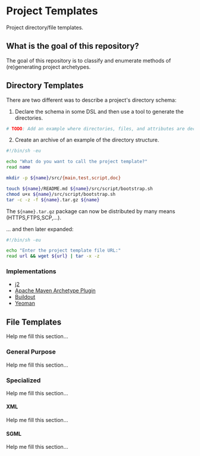 Project Templates
=================

Project directory/file templates.

## What is the goal of this repository?
The goal of this repository is to classify and enumerate methods of (re)generating project archetypes.


## Directory Templates
There are two different was to describe a project's directory schema:

1. Declare the schema in some DSL and then use a tool to generate the directories.

```sh
# TODO: Add an example where directories, files, and attributes are declared in some prescribed manner that other tools parse and assemble.
```

2. Create an archive of an example of the directory structure.

```sh
#!/bin/sh -eu

echo "What do you want to call the project template?"
read name

mkdir -p ${name}/src/{main,test,script,doc}

touch ${name}/README.md ${name}/src/script/bootstrap.sh
chmod u+x ${name}/src/script/bootstrap.sh
tar -c -z -f ${name}.tar.gz ${name}
```

The `${name}.tar.gz` package can now be distributed by many means (HTTPS,FTPS,SCP,…).

… and then later expanded:

```sh
#!/bin/sh -eu

echo "Enter the project template file URL:"
read url && wget ${url} | tar -x -z
```

### Implementations
* [j2](https://bitbucket.org/cavanaug/j2)
* [Apache Maven Archetype Plugin](https://maven.apache.org/archetype/maven-archetype-plugin/)
* [Buildout](http://www.buildout.org/)
* [Yeoman](http://yeoman.io/)

## File Templates
  Help me fill this section…

### General Purpose
  Help me fill this section…

### Specialized
  Help me fill this section…

#### XML
  Help me fill this section…

#### SGML
  Help me fill this section…
